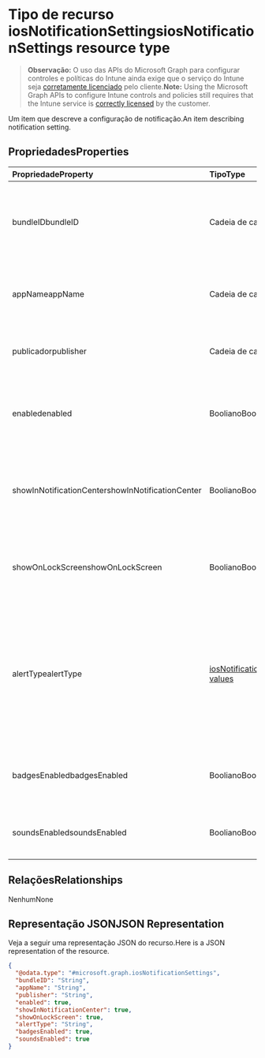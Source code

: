 # <a name="iosnotificationsettings-resource-type"></a><span data-ttu-id="bde52-101">Tipo de recurso iosNotificationSettings</span><span class="sxs-lookup"><span data-stu-id="bde52-101">iosNotificationSettings resource type</span></span>

> <span data-ttu-id="bde52-102">**Observação:** O uso das APIs do Microsoft Graph para configurar controles e políticas do Intune ainda exige que o serviço do Intune seja [corretamente licenciado](https://go.microsoft.com/fwlink/?linkid=839381) pelo cliente.</span><span class="sxs-lookup"><span data-stu-id="bde52-102">**Note:** Using the Microsoft Graph APIs to configure Intune controls and policies still requires that the Intune service is [correctly licensed](https://go.microsoft.com/fwlink/?linkid=839381) by the customer.</span></span>

<span data-ttu-id="bde52-103">Um item que descreve a configuração de notificação.</span><span class="sxs-lookup"><span data-stu-id="bde52-103">An item describing notification setting.</span></span>
## <a name="properties"></a><span data-ttu-id="bde52-104">Propriedades</span><span class="sxs-lookup"><span data-stu-id="bde52-104">Properties</span></span>
|<span data-ttu-id="bde52-105">Propriedade</span><span class="sxs-lookup"><span data-stu-id="bde52-105">Property</span></span>|<span data-ttu-id="bde52-106">Tipo</span><span class="sxs-lookup"><span data-stu-id="bde52-106">Type</span></span>|<span data-ttu-id="bde52-107">Descrição</span><span class="sxs-lookup"><span data-stu-id="bde52-107">Description</span></span>|
|:---|:---|:---|
|<span data-ttu-id="bde52-108">bundleID</span><span class="sxs-lookup"><span data-stu-id="bde52-108">bundleID</span></span>|<span data-ttu-id="bde52-109">Cadeia de caracteres</span><span class="sxs-lookup"><span data-stu-id="bde52-109">String</span></span>|<span data-ttu-id="bde52-110">Id de pacote do aplicativo ao qual aplicar essas configurações de notificação.</span><span class="sxs-lookup"><span data-stu-id="bde52-110">Bundle id of app to which to apply these notification settings.</span></span>|
|<span data-ttu-id="bde52-111">appName</span><span class="sxs-lookup"><span data-stu-id="bde52-111">appName</span></span>|<span data-ttu-id="bde52-112">Cadeia de caracteres</span><span class="sxs-lookup"><span data-stu-id="bde52-112">String</span></span>|<span data-ttu-id="bde52-113">Nome do aplicativo a ser associado à bundleID.</span><span class="sxs-lookup"><span data-stu-id="bde52-113">Application name to be associated with the bundleID.</span></span>|
|<span data-ttu-id="bde52-114">publicador</span><span class="sxs-lookup"><span data-stu-id="bde52-114">publisher</span></span>|<span data-ttu-id="bde52-115">Cadeia de caracteres</span><span class="sxs-lookup"><span data-stu-id="bde52-115">String</span></span>|<span data-ttu-id="bde52-116">Publicador a ser associado à bundleID.</span><span class="sxs-lookup"><span data-stu-id="bde52-116">Publisher to be associated with the bundleID.</span></span>|
|<span data-ttu-id="bde52-117">enabled</span><span class="sxs-lookup"><span data-stu-id="bde52-117">enabled</span></span>|<span data-ttu-id="bde52-118">Booliano</span><span class="sxs-lookup"><span data-stu-id="bde52-118">Boolean</span></span>|<span data-ttu-id="bde52-119">Indica se são permitidas notificações neste aplicativo.</span><span class="sxs-lookup"><span data-stu-id="bde52-119">Indicates whether notifications are allowed for this app.</span></span>|
|<span data-ttu-id="bde52-120">showInNotificationCenter</span><span class="sxs-lookup"><span data-stu-id="bde52-120">showInNotificationCenter</span></span>|<span data-ttu-id="bde52-121">Booliano</span><span class="sxs-lookup"><span data-stu-id="bde52-121">Boolean</span></span>|<span data-ttu-id="bde52-122">Indica se as notificações podem ser exibidas no centro de notificações.</span><span class="sxs-lookup"><span data-stu-id="bde52-122">Indicates whether notifications can be shown in notification center.</span></span>|
|<span data-ttu-id="bde52-123">showOnLockScreen</span><span class="sxs-lookup"><span data-stu-id="bde52-123">showOnLockScreen</span></span>|<span data-ttu-id="bde52-124">Booliano</span><span class="sxs-lookup"><span data-stu-id="bde52-124">Boolean</span></span>|<span data-ttu-id="bde52-125">Indica se as notificações podem ser exibidas na tela de bloqueio.</span><span class="sxs-lookup"><span data-stu-id="bde52-125">Indicates whether notifications can be shown on the lock screen.</span></span>|
|<span data-ttu-id="bde52-126">alertType</span><span class="sxs-lookup"><span data-stu-id="bde52-126">alertType</span></span>|[<span data-ttu-id="bde52-127">iosNotificationAlertType</span><span class="sxs-lookup"><span data-stu-id="bde52-127">iosNotificationAlertType values</span></span>](../resources/intune_deviceconfig_iosnotificationalerttype.md)|<span data-ttu-id="bde52-128">Indica o tipo de alerta para notificações neste aplicativo.</span><span class="sxs-lookup"><span data-stu-id="bde52-128">Indicates the type of alert for notifications for this app.</span></span> <span data-ttu-id="bde52-129">Os valores possíveis são: `deviceDefault`, `banner`, `modal`, `none`.</span><span class="sxs-lookup"><span data-stu-id="bde52-129">The possible values are `deviceDefault`, `banner`, `modal`, `none`, , , , , , , , or .</span></span>|
|<span data-ttu-id="bde52-130">badgesEnabled</span><span class="sxs-lookup"><span data-stu-id="bde52-130">badgesEnabled</span></span>|<span data-ttu-id="bde52-131">Booliano</span><span class="sxs-lookup"><span data-stu-id="bde52-131">Boolean</span></span>|<span data-ttu-id="bde52-132">Indica se serão permitidos selos neste aplicativo.</span><span class="sxs-lookup"><span data-stu-id="bde52-132">Indicates whether badges are allowed for this app.</span></span>|
|<span data-ttu-id="bde52-133">soundsEnabled</span><span class="sxs-lookup"><span data-stu-id="bde52-133">soundsEnabled</span></span>|<span data-ttu-id="bde52-134">Booliano</span><span class="sxs-lookup"><span data-stu-id="bde52-134">Boolean</span></span>|<span data-ttu-id="bde52-135">Indica se são permitidos sons neste aplicativo.</span><span class="sxs-lookup"><span data-stu-id="bde52-135">Indicates whether sounds are allowed for this app.</span></span>|

## <a name="relationships"></a><span data-ttu-id="bde52-136">Relações</span><span class="sxs-lookup"><span data-stu-id="bde52-136">Relationships</span></span>
<span data-ttu-id="bde52-137">Nenhum</span><span class="sxs-lookup"><span data-stu-id="bde52-137">None</span></span>
## <a name="json-representation"></a><span data-ttu-id="bde52-138">Representação JSON</span><span class="sxs-lookup"><span data-stu-id="bde52-138">JSON Representation</span></span>
<span data-ttu-id="bde52-139">Veja a seguir uma representação JSON do recurso.</span><span class="sxs-lookup"><span data-stu-id="bde52-139">Here is a JSON representation of the resource.</span></span>
<!--{
  "blockType": "resource",
  "@odata.type": "microsoft.graph.iosNotificationSettings"
}-->
``` json
{
  "@odata.type": "#microsoft.graph.iosNotificationSettings",
  "bundleID": "String",
  "appName": "String",
  "publisher": "String",
  "enabled": true,
  "showInNotificationCenter": true,
  "showOnLockScreen": true,
  "alertType": "String",
  "badgesEnabled": true,
  "soundsEnabled": true
}
```



